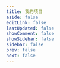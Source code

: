 ```yaml
---
title: 我的项目
aside: false
editLink: false
lastUpdated: false
showComment: false
showSidebar: false
sidebar: false
prev: false
next: false
---
```


<ProjectCard :projects="projectList" :games="gameList" :ais="aiList" />

<script setup>
const projectList=[
  {
  name:'泰尔卓信综合平台',
  desc:`为<b>泰尔卓信</b>科技有限公司开发的卓信ID、推必安官网以及包含开发者管理、服务商管理、SDK版本管理、权限管理、多重配置管理、设备命中策略等功能的中后台管理平台。`,
  icon:'../public/img/zxid_icon.png',
  showUrl:true,
  openSource:false,
  time:'2022年1月-2023年7月',
  url:[
    {
      name: "泰尔卓信官网",
      url: "http://www.telzx.com/",
      type:'url'
    }, 
    {
        name: "卓信ID",
        url: "https://zxid.caict.ac.cn/",
        type:'url'
    }, 
    {
      name: "推必安",
      url: "https://tuibian.mobileservice.cn/",
      type:'url'
    }],
    tags:['官网','中后台','管理系统','SDK管理'],
    log:'/projects/01-前端&全栈开发/01-泰尔卓信综合平台'
    },
    {
  name:'卓信&浏览器设备指纹SDK',
  desc:'为<b>泰尔卓信</b>科技有限公司开发的基于卓信ID、推必安的前后端SDK以及基于浏览器的设备指纹SDK，目的在于为服务商等提供不同平台下的卓信SDK需求。',
  icon:'../public/img/fingerprint.png',
  time:'2023年2月-2023年7月',
  type:'url',
  showUrl:false,
  openSource: false,
  tags:['设备指纹','Rollup','SDK开发','小程序SDK'],
   log:'/projects/01-前端&全栈开发/01-泰尔卓信综合平台'
},
{
  name:'游戏讨论&创作社区',
  desc:'以掘金社区、CSDN等平台为模版，个人独立开发的基于游戏领域开发的包括WEB、APP、小程序等多个平台的社区，实现玩家通过社区进行讨论和创作，正在开发中。未来会基于该社区开发通用社区模版并提供插件市场。',
  icon:'../public/img/game.png',
  time:'2023年2月-至今',
  type:'url',
  showUrl:true,
  url:[{
  name: "轩辕天书社区",
  url: "http://fans.swdwiki.com/",
  type:'url'
  }],
  openSource: true,
  gitUrls:[{
    type:'github',
    url:'https://github.com/swdwiki/fans_web',
  }],
  tags:['全栈','独立开发','Nestjs','Golang','APP开发'],
   log:'/projects/01-前端&全栈开发/02-游戏讨论&创作社区'
}, {
  name:'Sword Design',
  desc:'Sword Design是基于游戏轩辕剑的粉丝社区相关产品衍生出来的包括PCWEB、小程序、APP等平台多平台的设计框架，未来可用于技术、游戏等新型移动社区类产品。目前正在开发中。',
  icon:'../public/img/sword_design.png',
  time:'2023年3月-至今',
  type:'url',
  showUrl:true,
  url:[{
  name: "文档地址",
  url: "http://design.swdwiki.com/docs",
  type:'url'
  }],
  openSource:true,
  gitUrls:[{
    type:'github',
    url:'https://github.com/swdwiki/swordui',
  }],
  tags:['设计系统','多平台','UI框架','开源','独立开发'],
},{
  name:'Vue3源码解析',
  desc:'深入了解Vue3的原理，实现最简vue3模型，用于深入学习vue3，理解vue3的核心逻辑。',
  icon:'../public/img/vue.png',
  time:'2022年-2023年',
  type:'url',
  showUrl:false,
  url:[{
  name: "学习笔记",
  url: "/notes/vue3/index",
  type:'url'
  }],
  openSource:true,
  gitUrls:[{
    type:'github',
    url:'https://github.com/wty9sky/mini-vue3',
  }],
  tags:['实验','源码解析','实现原理','Vue3'],
},
// {
//       name:'Rust小工具',
//       desc:'基于Rust开发的各种小工具，持续性学习和开发Rust小工具，以及实现前端工具链，并产出学习与开发笔记。',
//       icon:'../public/img/rust_icon.png',
//       type:'url',
//       showUrl:true,
//       time:'2023年2月-至今',
//       url:[{
//         type:'url',
//         name: "DEMO",
//         url: "https://github.com/wty9sky/rust-tools",
//       },{
//         type:'url',
//         name: "学习笔记",
//         url: "/notes/rust/index",
//       }],
//       openSource:true,
//       gitUrls:[{
//         type:'github',
//         url:'https://github.com/wty9sky/rust-tools',
//       }],
//       tags:['实验','Rust','工具','工具链','学习笔记'],
// },
{
  name:'牡丹江防疫控制管理平台',
  desc:'在入职<b>盛世雪城</b>工作时期内，主导负责的第一个项目，通过迭代与重构开发，在疫情时期为牡丹江地区防疫提供较大助力，同时通过该项目逐渐落地确定开发组后续项目的主要开发技术路线与规范。',
  icon:'../public/img/myk.png',
  showUrl:true,
  time:'2020年2月-2022年10月',
  url:[{
    type:'minapp',
  name: "访问牡疫控小程序",
  url: "./img/myk_ewm.jpg",
  }],
  openSource:false,
  tags:['后台','小程序','Serverless','重构'],
   log:'/projects/01-前端&全栈开发/03-牡疫控平台'
}];

const gameList=[]
const aiList = []
</script>

<style scoped>
.vp-doc ul, .vp-doc ol{
    padding-left: 0;
}
</style>
